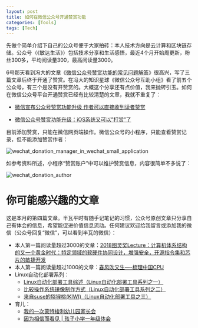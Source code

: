 ```yaml
---
layout: post
title: 如何在微信公众号开通赞赏功能
categories: [Tools]
tags: [Tech]
---
```


先做个简单介绍下自己的公众号便于大家拍砖：本人技术方向是云计算和区块链存储。公众号（《敏达生活》）包括技术分享和生活感悟，最近4个月开始周更新，粉丝300多，平均阅读量300，最高阅读量3000。

6号那天看到冯大的文章《[微信公众号赞赏功能的常见问题解答](https://mp.weixin.qq.com/s?__biz=MjM5ODIyMTE0MA==&mid=2650970978&idx=1&sn=be0d7e8c2126eb6b48bd011511e346dc&chksm=bd383f598a4fb64f444296b838a202c6b086d603c1df6c1487a36e4d3eba30442e9def417097&mpshare=1&scene=21&srcid=0606gf4XzOkQ8oHdvSPbaJ2B#wechat_redirect)》很高兴，写了三篇文章后终于开通了赞赏。在冯大的知识星球《微信公众号互助小组》看了前五个公众号，有三个是没有开赞赏的。大概这个分享还有点价值，我来抛砖引玉。如何在微信公众号平台开通赞赏已经有比较清楚的文章，我就不重复了：

- [微信宣布公众号赞赏功能升级 作者可以直接收到读者赞赏](http://tech.qq.com/a/20180606/008797.htm)


- [微信公众号赞赏功能升级：iOS系统又可以”打赏”了](http://www.sohu.com/a/234267612_465494)

目前添加赞赏，只能在微信网页端操作。微信公众号的小程序，只能查看赞赏记录，但不能添加赞赏作者：

![wechat_donation_manager_in_wechat_small_application](http://opuclx9sq.bkt.clouddn.com/2018-06-22-181104.gif)



如参考资料所述，小程序“赞赏账户”中可以维护赞赏信息，内容很简单不多说了：

![wechat_donation_author](http://opuclx9sq.bkt.clouddn.com/2018-06-22-183211.gif)



# 你可能感兴趣的文章

这是本月的第四篇文章。半瓦平时有随手记笔记的习惯，公众号原创文章只分享自己有体会的信息，希望能促进价值信息流动。任何建议欢迎给我留言或添加我的微信（公众号回复“微信”，可以看到半瓦的微信）：

- 本人第一篇阅读量超过3000的文章：[2018图灵奖Lecture：计算机体系结构的又一个黄金时代：特定领域的软硬件协同设计，增强安全，开源指令集和芯片的敏捷开发](https://mp.weixin.qq.com/s?__biz=MzI5MzcwODYxMQ==&mid=2247483810&idx=1&sn=7da1d609b0d8d3c91a5fee82d2b5551a&chksm=ec6cb78edb1b3e98d5f201457d69c08565e28757be2ff36a97b40e5d1e24d5eeea006812b54a#rd)
- 本人第一篇阅读量超过1000的文章：[春风吹又生—-梳理中国CPU](http://mp.weixin.qq.com/s?__biz=MzI5MzcwODYxMQ==&mid=2247483744&idx=1&sn=c1e047036062dd97aae70cd8d6682f41&chksm=ec6cb74cdb1b3e5a9a21be4b24519a125e071461c02fb4e962c839e2647824ffd313d542b9ae&scene=21#wechat_redirect)
- Linux自动化部署系列：
  - [Linux自动化部署工具综述（Linux自动化部署工具系列之一）](http://mp.weixin.qq.com/s?__biz=MzI5MzcwODYxMQ==&mid=2247483755&idx=1&sn=ce1aaa72e0cc2d1933c9ed8002ab96da&chksm=ec6cb747db1b3e51ee9b56f9c8e3fa10f879d97e5a0b17da0dbbb51b48b8fead0adaff64d9a4&scene=21#wechat_redirect)
  - [比较操作系统镜像制作方式（Linux自动化部署工具系列之二）](https://mp.weixin.qq.com/s?__biz=MzI5MzcwODYxMQ==&mid=2247483757&idx=1&sn=aa7376cf5f752b4d66a93a8d2fc99c20&scene=21#wechat_redirect)
  - [来自suse的猕猴桃(KIWI)（Linux自动化部署工具之三）](https://mp.weixin.qq.com/s?__biz=MzI5MzcwODYxMQ==&mid=2247483760&idx=1&sn=0785ed74878b5ef27943bda7fc6f2c9f&chksm=ec6cb75cdb1b3e4a10a929940ad79c9dee77917730e3d80ef2fd0de48d8e336c397c081037a1&scene=21#wechat_redirect)
- 育儿：
  - [我的一次蒙特梭利幼儿园家长会](https://mp.weixin.qq.com/s?__biz=MzI5MzcwODYxMQ==&mid=2247483711&idx=1&sn=3e20719546efd189d971f3d0550c3e08&chksm=ec6cb713db1b3e0592f911a7cc1e640bf87425679be4b623658e0f1329e7e51577b1964eed9f#rd)
  - [因为相信而看见 \| 孩子小学一年级体会](https://mp.weixin.qq.com/s?__biz=MzI5MzcwODYxMQ==&mid=2247483815&idx=1&sn=e97e0feb9b9d75e3d710dc2cbd1f9340&chksm=ec6cb78bdb1b3e9d86e2354bd56035619de3adf8fe6f96a858dd58a3098181503c007676faa9#rd)
